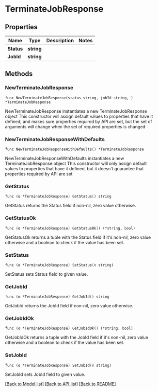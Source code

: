# TerminateJobResponse

## Properties

Name | Type | Description | Notes
------------ | ------------- | ------------- | -------------
**Status** | **string** |  | 
**JobId** | **string** |  | 

## Methods

### NewTerminateJobResponse

`func NewTerminateJobResponse(status string, jobId string, ) *TerminateJobResponse`

NewTerminateJobResponse instantiates a new TerminateJobResponse object
This constructor will assign default values to properties that have it defined,
and makes sure properties required by API are set, but the set of arguments
will change when the set of required properties is changed

### NewTerminateJobResponseWithDefaults

`func NewTerminateJobResponseWithDefaults() *TerminateJobResponse`

NewTerminateJobResponseWithDefaults instantiates a new TerminateJobResponse object
This constructor will only assign default values to properties that have it defined,
but it doesn't guarantee that properties required by API are set

### GetStatus

`func (o *TerminateJobResponse) GetStatus() string`

GetStatus returns the Status field if non-nil, zero value otherwise.

### GetStatusOk

`func (o *TerminateJobResponse) GetStatusOk() (*string, bool)`

GetStatusOk returns a tuple with the Status field if it's non-nil, zero value otherwise
and a boolean to check if the value has been set.

### SetStatus

`func (o *TerminateJobResponse) SetStatus(v string)`

SetStatus sets Status field to given value.


### GetJobId

`func (o *TerminateJobResponse) GetJobId() string`

GetJobId returns the JobId field if non-nil, zero value otherwise.

### GetJobIdOk

`func (o *TerminateJobResponse) GetJobIdOk() (*string, bool)`

GetJobIdOk returns a tuple with the JobId field if it's non-nil, zero value otherwise
and a boolean to check if the value has been set.

### SetJobId

`func (o *TerminateJobResponse) SetJobId(v string)`

SetJobId sets JobId field to given value.



[[Back to Model list]](../README.md#documentation-for-models) [[Back to API list]](../README.md#documentation-for-api-endpoints) [[Back to README]](../README.md)


